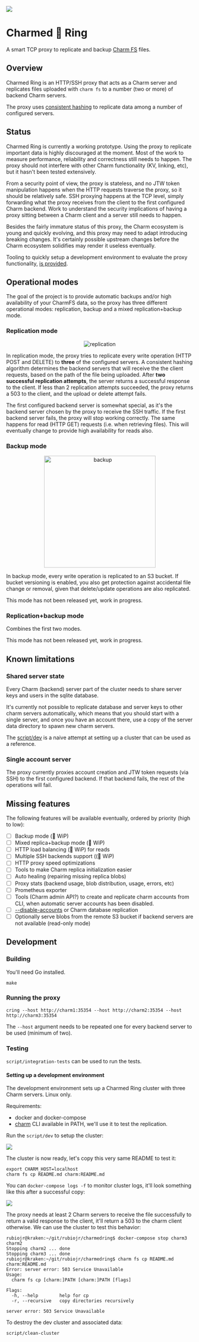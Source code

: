 ![](docs/images/charmed-ring.png)

# Charmed 💍 Ring

A smart TCP proxy to replicate and backup [Charm FS](https://charm.sh) files.

## Overview

Charmed Ring is an HTTP/SSH proxy that acts as a Charm server and replicates files uploaded with `charm fs` to a number (two or more) of backend Charm servers.

The proxy uses [consistent hashing](https://github.com/buraksezer/consistent) to replicate data among a number of configured servers.

## Status

Charmed Ring is currently a working prototype. Using the proxy to replicate important data is highly discouraged at the moment. Most of the work to measure performance, reliability and correctness still needs to happen.
The proxy should not interfere with other Charm functionality (KV, linking, etc), but it hasn't been tested extensively.

From a security point of view, the proxy is stateless, and no JTW token manipulation happens when the HTTP requests traverse the proxy, so it should be relatively safe. SSH proxying happens at the TCP level, simply forwarding what the proxy receives from the client to the first configured Charm backend. Work to understand the security implications of having a proxy sitting between a Charm client and a server still needs to happen.

Besides the fairly immature status of this proxy, the Charm ecosystem is young and quickly evolving, and this proxy may need to adapt introducing breaking changes. It's certainly possible upstream changes before the Charm ecosystem solidifies may render it useless eventually.

Tooling to quickly setup a development environment to evaluate the proxy functionality, [is provided](#testing).

## Operational modes

The goal of the project is to provide automatic backups and/or high availability of your CharmFS data, so the proxy has three different operational modes: replication, backup and a mixed replication+backup mode.

### Replication mode

<p align="center">
    <img src="docs/images/replica-diag.png" alt="replication"/>
</p>

In replication mode, the proxy tries to replicate every write operation (HTTP POST and DELETE) to **three** of the configured servers. A consistent hashing algorithm determines the backend servers that will receive the the client requests, based on the path of the file being uploaded. After **two successful replication attempts**, the server returns a successful response to the client. If less than 2 replication attempts succeeded, the proxy returns a 503 to the client, and the upload or delete attempt fails.

The first configured backend server is somewhat special, as it's the backend server chosen by the proxy to receive the SSH traffic. If the first backend server fails, the proxy will stop working correctly. The same happens for read (HTTP GET) requests (i.e. when retrieving files).
This will eventually change to provide high availability for reads also.

### Backup mode

<p align="center">
    <img src="docs/images/backup-diag.png" alt="backup" width="300px"/>
</p>

In backup mode, every write operation is replicated to an S3 bucket. If bucket versioning is enabled, you also get protection against accidental file change or removal, given that delete/update operations are also replicated.

This mode has not been released yet, work in progress.

### Replication+backup mode

Combines the first two modes.

This mode has not been released yet, work in progress.

## Known limitations

### Shared server state

Every Charm (backend) server part of the cluster needs to share server keys and users in the sqlite database.

It's currently not possible to replicate database and server keys to other charm servers automatically, which means that you should start with a single server, and once you have an account there, use a copy of the server data directory to spawn new charm servers.

The [script/dev](script/dev) is a naive attempt at setting up a cluster that can be used as a reference.

### Single account server

The proxy currently proxies account creation and JTW token requests (via SSH) to the first configured backend. If that backend fails, the rest of the operations will fail.

## Missing features

The following features will be available eventually, ordered by priority (high to low):

* [ ] Backup mode (🚧 WiP)
* [ ] Mixed replica+backup mode (🚧 WiP)
* [ ] HTTP load balancing (🚧 WiP) for reads
* [ ] Multiple SSH backends support ((🚧 WiP)
* [ ] HTTP proxy speed optimizations
* [ ] Tools to make Charm replica initialization easier
* [ ] Auto healing (repairing missing replica blobs)
* [ ] Proxy stats (backend usage, blob distribution, usage, errors, etc)
* [ ] Prometheus exporter
* [ ] Tools (Charm admin API?) to create and replicate charm accounts from CLI, when automatic server accounts has been disabled.
* [ ] [--disable-accounts](https://github.com/charmbracelet/charm) or Charm database replication
* [ ] Optionally serve blobs from the remote S3 bucket if backend servers are not available (read-only mode)

## Development

### Building

You'll need Go installed.

```
make
```

### Running the proxy

```
cring --host http://charm1:35354 --host http://charm2:35354 --host http://charm3:35354
```

The `--host` argument needs to be repeated one for every backend server to be used (minimum of two).

### Testing

`script/integration-tests` can be used to run the tests.

#### Setting up a development environment

The development environment sets up a Charmed Ring cluster with three Charm servers. Linux only.

Requirements:

* docker and docker-compose
* [charm](https://github.com/charmbracelet/charm) CLI available in PATH, we'll use it to test the replication.

Run the `script/dev` to setup the cluster:

![](docs/images/dev-setup.png)


The cluster is now ready, let's copy this very same README to test it:

```
export CHARM_HOST=localhost
charm fs cp README.md charm:README.md
```

You can `docker-compose logs -f` to monitor cluster logs, it'll look something like this after a successful copy:

![](docs/images/copy-logs.png)

The proxy needs at least 2 Charm servers to receive the file successfully to return a valid response to the client, it'll return a 503 to the charm client otherwise. We can use the cluster to test this behavior:

```
rubiojr@kraken:~/git/rubiojr/charmedring$ docker-compose stop charm3 charm2
Stopping charm2 ... done
Stopping charm3 ... done
rubiojr@kraken:~/git/rubiojr/charmedring$ charm fs cp README.md charm:README.md
Error: server error: 503 Service Unavailable
Usage:
  charm fs cp [charm:]PATH [charm:]PATH [flags]

Flags:
  -h, --help        help for cp
  -r, --recursive   copy directories recursively

server error: 503 Service Unavailable
```

To destroy the dev cluster and associated data:

```
script/clean-cluster
```